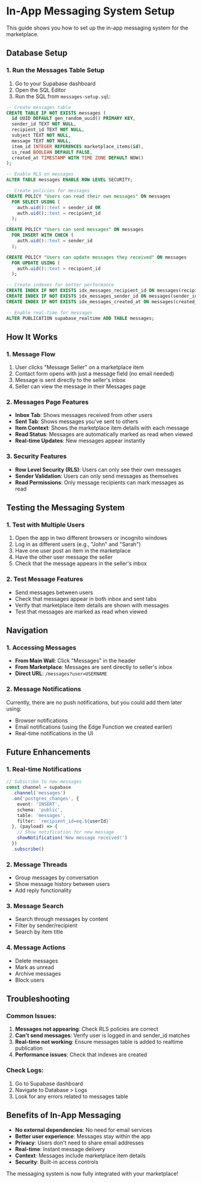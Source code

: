 # In-App Messaging System Setup

This guide shows you how to set up the in-app messaging system for the marketplace.

## Database Setup

### 1. Run the Messages Table Setup

1. Go to your Supabase dashboard
2. Open the SQL Editor
3. Run the SQL from `messages-setup.sql`:

```sql
-- Create messages table
CREATE TABLE IF NOT EXISTS messages (
  id UUID DEFAULT gen_random_uuid() PRIMARY KEY,
  sender_id TEXT NOT NULL,
  recipient_id TEXT NOT NULL,
  subject TEXT NOT NULL,
  message TEXT NOT NULL,
  item_id INTEGER REFERENCES marketplace_items(id),
  is_read BOOLEAN DEFAULT FALSE,
  created_at TIMESTAMP WITH TIME ZONE DEFAULT NOW()
);

-- Enable RLS on messages
ALTER TABLE messages ENABLE ROW LEVEL SECURITY;

-- Create policies for messages
CREATE POLICY "Users can read their own messages" ON messages
  FOR SELECT USING (
    auth.uid()::text = sender_id OR 
    auth.uid()::text = recipient_id
  );

CREATE POLICY "Users can send messages" ON messages
  FOR INSERT WITH CHECK (
    auth.uid()::text = sender_id
  );

CREATE POLICY "Users can update messages they received" ON messages
  FOR UPDATE USING (
    auth.uid()::text = recipient_id
  );

-- Create indexes for better performance
CREATE INDEX IF NOT EXISTS idx_messages_recipient_id ON messages(recipient_id);
CREATE INDEX IF NOT EXISTS idx_messages_sender_id ON messages(sender_id);
CREATE INDEX IF NOT EXISTS idx_messages_created_at ON messages(created_at);

-- Enable real-time for messages
ALTER PUBLICATION supabase_realtime ADD TABLE messages;
```

## How It Works

### 1. Message Flow
1. User clicks "Message Seller" on a marketplace item
2. Contact form opens with just a message field (no email needed)
3. Message is sent directly to the seller's inbox
4. Seller can view the message in their Messages page

### 2. Messages Page Features
- **Inbox Tab**: Shows messages received from other users
- **Sent Tab**: Shows messages you've sent to others
- **Item Context**: Shows the marketplace item details with each message
- **Read Status**: Messages are automatically marked as read when viewed
- **Real-time Updates**: New messages appear instantly

### 3. Security Features
- **Row Level Security (RLS)**: Users can only see their own messages
- **Sender Validation**: Users can only send messages as themselves
- **Read Permissions**: Only message recipients can mark messages as read

## Testing the Messaging System

### 1. Test with Multiple Users
1. Open the app in two different browsers or incognito windows
2. Log in as different users (e.g., "John" and "Sarah")
3. Have one user post an item in the marketplace
4. Have the other user message the seller
5. Check that the message appears in the seller's inbox

### 2. Test Message Features
- Send messages between users
- Check that messages appear in both inbox and sent tabs
- Verify that marketplace item details are shown with messages
- Test that messages are marked as read when viewed

## Navigation

### 1. Accessing Messages
- **From Main Wall**: Click "Messages" in the header
- **From Marketplace**: Messages are sent directly to seller's inbox
- **Direct URL**: `/messages?user=USERNAME`

### 2. Message Notifications
Currently, there are no push notifications, but you could add them later using:
- Browser notifications
- Email notifications (using the Edge Function we created earlier)
- Real-time notifications in the UI

## Future Enhancements

### 1. Real-time Notifications
```typescript
// Subscribe to new messages
const channel = supabase
  .channel('messages')
  .on('postgres_changes', {
    event: 'INSERT',
    schema: 'public',
    table: 'messages',
    filter: `recipient_id=eq.${userId}`
  }, (payload) => {
    // Show notification for new message
    showNotification('New message received!')
  })
  .subscribe()
```

### 2. Message Threads
- Group messages by conversation
- Show message history between users
- Add reply functionality

### 3. Message Search
- Search through messages by content
- Filter by sender/recipient
- Search by item title

### 4. Message Actions
- Delete messages
- Mark as unread
- Archive messages
- Block users

## Troubleshooting

### Common Issues:

1. **Messages not appearing**: Check RLS policies are correct
2. **Can't send messages**: Verify user is logged in and sender_id matches
3. **Real-time not working**: Ensure messages table is added to realtime publication
4. **Performance issues**: Check that indexes are created

### Check Logs:
1. Go to Supabase dashboard
2. Navigate to Database > Logs
3. Look for any errors related to messages table

## Benefits of In-App Messaging

- **No external dependencies**: No need for email services
- **Better user experience**: Messages stay within the app
- **Privacy**: Users don't need to share email addresses
- **Real-time**: Instant message delivery
- **Context**: Messages include marketplace item details
- **Security**: Built-in access controls

The messaging system is now fully integrated with your marketplace! 